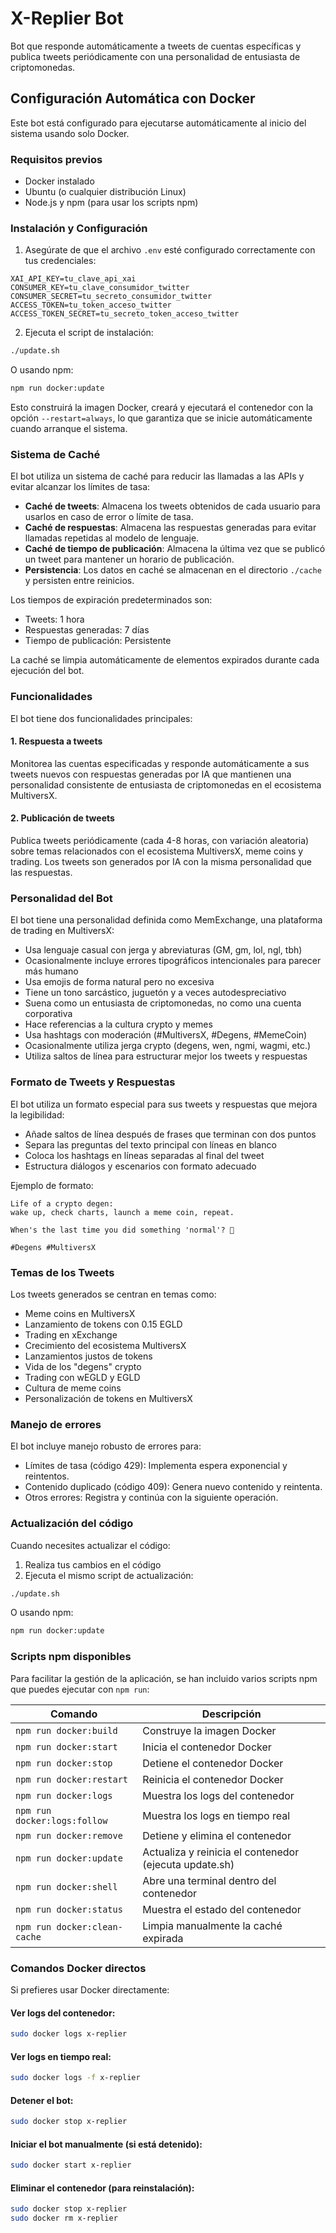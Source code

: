 # X-Replier Bot

Bot que responde automáticamente a tweets de cuentas específicas y publica tweets periódicamente con una personalidad de entusiasta de criptomonedas.

## Configuración Automática con Docker

Este bot está configurado para ejecutarse automáticamente al inicio del sistema usando solo Docker.

### Requisitos previos

- Docker instalado
- Ubuntu (o cualquier distribución Linux)
- Node.js y npm (para usar los scripts npm)

### Instalación y Configuración

1. Asegúrate de que el archivo `.env` esté configurado correctamente con tus credenciales:

```
XAI_API_KEY=tu_clave_api_xai
CONSUMER_KEY=tu_clave_consumidor_twitter
CONSUMER_SECRET=tu_secreto_consumidor_twitter
ACCESS_TOKEN=tu_token_acceso_twitter
ACCESS_TOKEN_SECRET=tu_secreto_token_acceso_twitter
```

2. Ejecuta el script de instalación:

```bash
./update.sh
```

O usando npm:

```bash
npm run docker:update
```

Esto construirá la imagen Docker, creará y ejecutará el contenedor con la opción `--restart=always`, lo que garantiza que se inicie automáticamente cuando arranque el sistema.

### Sistema de Caché

El bot utiliza un sistema de caché para reducir las llamadas a las APIs y evitar alcanzar los límites de tasa:

- **Caché de tweets**: Almacena los tweets obtenidos de cada usuario para usarlos en caso de error o límite de tasa.
- **Caché de respuestas**: Almacena las respuestas generadas para evitar llamadas repetidas al modelo de lenguaje.
- **Caché de tiempo de publicación**: Almacena la última vez que se publicó un tweet para mantener un horario de publicación.
- **Persistencia**: Los datos en caché se almacenan en el directorio `./cache` y persisten entre reinicios.

Los tiempos de expiración predeterminados son:
- Tweets: 1 hora
- Respuestas generadas: 7 días
- Tiempo de publicación: Persistente

La caché se limpia automáticamente de elementos expirados durante cada ejecución del bot.

### Funcionalidades

El bot tiene dos funcionalidades principales:

#### 1. Respuesta a tweets

Monitorea las cuentas especificadas y responde automáticamente a sus tweets nuevos con respuestas generadas por IA que mantienen una personalidad consistente de entusiasta de criptomonedas en el ecosistema MultiversX.

#### 2. Publicación de tweets

Publica tweets periódicamente (cada 4-8 horas, con variación aleatoria) sobre temas relacionados con el ecosistema MultiversX, meme coins y trading. Los tweets son generados por IA con la misma personalidad que las respuestas.

### Personalidad del Bot

El bot tiene una personalidad definida como MemExchange, una plataforma de trading en MultiversX:

- Usa lenguaje casual con jerga y abreviaturas (GM, gm, lol, ngl, tbh)
- Ocasionalmente incluye errores tipográficos intencionales para parecer más humano
- Usa emojis de forma natural pero no excesiva
- Tiene un tono sarcástico, juguetón y a veces autodespreciativo
- Suena como un entusiasta de criptomonedas, no como una cuenta corporativa
- Hace referencias a la cultura crypto y memes
- Usa hashtags con moderación (#MultiversX, #Degens, #MemeCoin)
- Ocasionalmente utiliza jerga crypto (degens, wen, ngmi, wagmi, etc.)
- Utiliza saltos de línea para estructurar mejor los tweets y respuestas

### Formato de Tweets y Respuestas

El bot utiliza un formato especial para sus tweets y respuestas que mejora la legibilidad:

- Añade saltos de línea después de frases que terminan con dos puntos
- Separa las preguntas del texto principal con líneas en blanco
- Coloca los hashtags en líneas separadas al final del tweet
- Estructura diálogos y escenarios con formato adecuado

Ejemplo de formato:
```
Life of a crypto degen:
wake up, check charts, launch a meme coin, repeat. 

When's the last time you did something 'normal'? 🤔 

#Degens #MultiversX
```

### Temas de los Tweets

Los tweets generados se centran en temas como:
- Meme coins en MultiversX
- Lanzamiento de tokens con 0.15 EGLD
- Trading en xExchange
- Crecimiento del ecosistema MultiversX
- Lanzamientos justos de tokens
- Vida de los "degens" crypto
- Trading con wEGLD y EGLD
- Cultura de meme coins
- Personalización de tokens en MultiversX

### Manejo de errores

El bot incluye manejo robusto de errores para:
- Límites de tasa (código 429): Implementa espera exponencial y reintentos.
- Contenido duplicado (código 409): Genera nuevo contenido y reintenta.
- Otros errores: Registra y continúa con la siguiente operación.

### Actualización del código

Cuando necesites actualizar el código:

1. Realiza tus cambios en el código
2. Ejecuta el mismo script de actualización:

```bash
./update.sh
```

O usando npm:

```bash
npm run docker:update
```

### Scripts npm disponibles

Para facilitar la gestión de la aplicación, se han incluido varios scripts npm que puedes ejecutar con `npm run`:

| Comando | Descripción |
|---------|-------------|
| `npm run docker:build` | Construye la imagen Docker |
| `npm run docker:start` | Inicia el contenedor Docker |
| `npm run docker:stop` | Detiene el contenedor Docker |
| `npm run docker:restart` | Reinicia el contenedor Docker |
| `npm run docker:logs` | Muestra los logs del contenedor |
| `npm run docker:logs:follow` | Muestra los logs en tiempo real |
| `npm run docker:remove` | Detiene y elimina el contenedor |
| `npm run docker:update` | Actualiza y reinicia el contenedor (ejecuta update.sh) |
| `npm run docker:shell` | Abre una terminal dentro del contenedor |
| `npm run docker:status` | Muestra el estado del contenedor |
| `npm run docker:clean-cache` | Limpia manualmente la caché expirada |

### Comandos Docker directos

Si prefieres usar Docker directamente:

#### Ver logs del contenedor:
```bash
sudo docker logs x-replier
```

#### Ver logs en tiempo real:
```bash
sudo docker logs -f x-replier
```

#### Detener el bot:
```bash
sudo docker stop x-replier
```

#### Iniciar el bot manualmente (si está detenido):
```bash
sudo docker start x-replier
```

#### Eliminar el contenedor (para reinstalación):
```bash
sudo docker stop x-replier
sudo docker rm x-replier
``` 